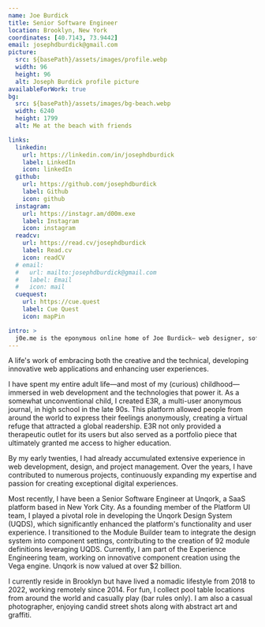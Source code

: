 ```yaml
---
name: Joe Burdick
title: Senior Software Engineer
location: Brooklyn, New York
coordinates: [40.7143, 73.9442]
email: josephdburdick@gmail.com
picture:
  src: ${basePath}/assets/images/profile.webp
  width: 96
  height: 96
  alt: Joseph Burdick profile picture
availableForWork: true
bg:
  src: ${basePath}/assets/images/bg-beach.webp
  width: 6240
  height: 1799
  alt: Me at the beach with friends

links:
  linkedin:
    url: https://linkedin.com/in/josephdburdick
    label: LinkedIn
    icon: linkedIn
  github:
    url: https://github.com/josephdburdick
    label: Github
    icon: github
  instagram:
    url: https://instagr.am/d00m.exe
    label: Instagram
    icon: instagram
  readcv:
    url: https://read.cv/josephdburdick
    label: Read.cv
    icon: readCV
  # email:
  #   url: mailto:josephdburdick@gmail.com
  #   label: Email
  #   icon: mail
  cuequest:
    url: https://cue.quest
    label: Cue Quest
    icon: mapPin

intro: >
  j0e.me is the eponymous online home of Joe Burdick— web designer, software engineer, leader, and photographer.
---
```


A life's work of embracing both the creative and the technical, developing innovative web
applications and enhancing user experiences.

I have spent my entire adult life—and most of my (curious) childhood—immersed in web development and
the technologies that power it. As a somewhat unconventional child, I created E3R, a multi-user
anonymous journal, in high school in the late 90s. This platform allowed people from around the
world to express their feelings anonymously, creating a virtual refuge that attracted a
global readership. E3R not only provided a therapeutic outlet for its users but also served as a
portfolio piece that ultimately granted me access to higher education.

By my early twenties, I had already accumulated extensive experience in web development, design,
and project management. Over the years, I have contributed to numerous projects, continuously
expanding my expertise and passion for creating exceptional digital experiences.

Most recently, I have been a Senior Software Engineer at Unqork, a SaaS platform based in New York City.
As a founding member of the Platform UI team, I played a pivotal role in developing the
Unqork Design System (UQDS), which significantly enhanced the platform's functionality and user experience.
I transitioned to the Module Builder team to integrate the design system into component settings,
contributing to the creation of 92 module definitions leveraging UQDS. Currently, I am part of
the Experience Engineering team, working on innovative component creation using the Vega engine.
Unqork is now valued at over $2 billion.

I currently reside in Brooklyn but have lived a nomadic lifestyle from 2018 to 2022,
working remotely since 2014. For fun, I collect pool table locations from around the world
and casually play (bar rules only). I am also a casual photographer, enjoying candid street
shots along with abstract art and graffiti.

